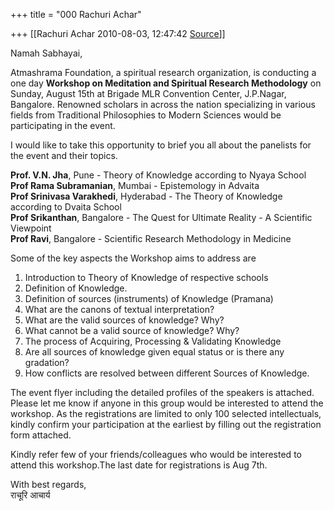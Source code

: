 +++
title = "000 Rachuri Achar"

+++
[[Rachuri Achar	2010-08-03, 12:47:42 [Source](https://groups.google.com/g/bvparishat/c/VFdpGuB-3bs)]]



Namah Sabhayai,  

 Atmashrama Foundation, a spiritual research organization, is conducting a one day **Workshop on Meditation and Spiritual Research Methodology** on Sunday, August 15th at Brigade MLR Convention Center, J.P.Nagar, Bangalore. Renowned scholars in across the nation specializing in various fields from Traditional Philosophies to Modern Sciences would be participating in the event.  
  
I would like to take this opportunity to brief you all about the panelists for the event and their topics.  
  
**Prof. V.N. Jha**, Pune - Theory of Knowledge according to Nyaya School  
**Prof Rama Subramanian**, Mumbai - Epistemology in Advaita  
**Prof Srinivasa Varakhedi**, Hyderabad - The Theory of Knowledge according to Dvaita School  
**Prof Srikanthan**, Bangalore - The Quest for Ultimate Reality - A Scientific Viewpoint  
**Prof Ravi**, Bangalore - Scientific Research Methodology in Medicine  
  
Some of the key aspects the Workshop aims to address are  
  
1. Introduction to Theory of Knowledge of respective schools  
2. Definition of Knowledge.  
3. Definition of sources (instruments) of Knowledge (Pramana)  
4. What are the canons of textual interpretation?  
5. What are the valid sources of knowledge? Why?  
6. What cannot be a valid source of knowledge? Why?  
7. The process of Acquiring, Processing & Validating Knowledge  
8. Are all sources of knowledge given equal status or is there any gradation?  
9. How conflicts are resolved between different Sources of Knowledge.  
  
The event flyer including the detailed profiles of the speakers is attached. Please let me know if anyone in this group would be interested to attend the workshop. As the registrations are limited to only 100 selected intellectuals, kindly confirm your participation at the earliest by filling out the registration form attached.  
  
Kindly refer few of your friends/colleagues who would be interested to attend this workshop.The last date for registrations is Aug 7th.  
  
With best regards,  
राचूरि आचार्य  
  

